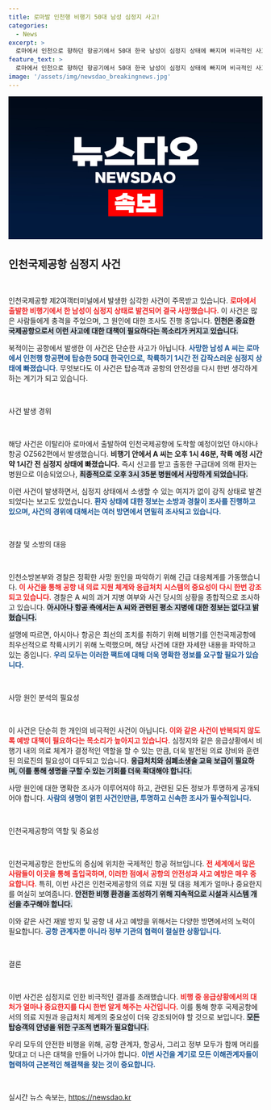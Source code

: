 ```yaml
---
title: 로마발 인천행 비행기 50대 남성 심정지 사고!
categories:
  - News
excerpt: >
  로마에서 인천으로 향하던 항공기에서 50대 한국 남성이 심정지 상태에 빠지며 비극적인 사고가 발생했습니다. 도착 45분 전, 그의 생명이 끊어졌고, 사망 원인은 조사 중입니다.
feature_text: >
  로마에서 인천으로 향하던 항공기에서 50대 한국 남성이 심정지 상태에 빠지며 비극적인 사고가 발생했습니다. 도착 45분 전, 그의 생명이 끊어졌고, 사망 원인은 조사 중입니다.
image: '/assets/img/newsdao_breakingnews.jpg'
---
```


<p><img src="/assets/img/newsdao_breakingnews.jpg" alt="bookingtag 속보" /></p>

<h2 data-ke-size="size26">인천국제공항 심정지 사건</h2>

<p data-ke-size="size16">&nbsp;</p>

<p>인천국제공항 제2여객터미널에서 발생한 심각한 사건이 주목받고 있습니다. <b><span style="color: #ee2323;">로마에서 출발한 비행기에서 한 남성이 심정지 상태로 발견되어 결국 사망했습니다.</span></b> 이 사건은 많은 사람들에게 충격을 주었으며, 그 원인에 대한 조사도 진행 중입니다. <b><span style="background-color: #21538527;">인천은 중요한 국제공항으로서 이런 사고에 대한 대책이 필요하다는 목소리가 커지고 있습니다.</span></b> </p>

<p>북적이는 공항에서 발생한 이 사건은 단순한 사고가 아닙니다. <b><span style="color: #1a5490;">사망한 남성 A 씨는 로마에서 인천행 항공편에 탑승한 50대 한국인으로, 착륙하기 1시간 전 갑작스러운 심정지 상태에 빠졌습니다.</span></b> 무엇보다도 이 사건은 탑승객과 공항의 안전성을 다시 한번 생각하게 하는 계기가 되고 있습니다. </p>

<p data-ke-size="size16">&nbsp;</p>

<p>사건 발생 경위</p>

<p data-ke-size="size16">&nbsp;</p>

<p>해당 사건은 이탈리아 로마에서 출발하여 인천국제공항에 도착할 예정이었던 아시아나 항공 OZ562편에서 발생했습니다. <b><span style="ee2323;">비행기 안에서 A 씨는 오후 1시 46분, 착륙 예정 시간 약 1시간 전 심정지 상태에 빠졌습니다.</span></b> 즉시 신고를 받고 출동한 구급대에 의해 환자는 병원으로 이송되었으나, <b><span style="background-color: #21538527;">최종적으로 오후 3시 35분 병원에서 사망하게 되었습니다.</span></b> </p>

<p>이런 사건이 발생하면서, 심정지 상태에서 소생할 수 있는 여지가 없이 강직 상태로 발견되었다는 보고도 있었습니다. <b><span style="color: #1a5490;">환자 상태에 대한 정보는 소방과 경찰이 조사를 진행하고 있으며, 사건의 경위에 대해서는 여러 방면에서 면밀히 조사되고 있습니다.</span></b> </p>

<p data-ke-size="size16">&nbsp;</p>

<p>경찰 및 소방의 대응</p>

<p data-ke-size="size16">&nbsp;</p>

<p>인천소방본부와 경찰은 정확한 사망 원인을 파악하기 위해 긴급 대응체계를 가동했습니다. <b><span style="color: #ee2323;">이 사건을 통해 공항 내 의료 지원 체계와 응급처치 시스템의 중요성이 다시 한번 강조되고 있습니다.</span></b> 경찰은 A 씨의 과거 지병 여부와 사건 당시의 상황을 종합적으로 조사하고 있습니다. <b><span style="background-color: #21538527;">아시아나 항공 측에서는 A 씨와 관련된 평소 지병에 대한 정보는 없다고 밝혔습니다.</span></b> </p>

<p>설명에 따르면, 아시아나 항공은 최선의 조치를 취하기 위해 비행기를 인천국제공항에 최우선적으로 착륙시키기 위해 노력했으며, 해당 사건에 대한 자세한 내용을 파악하고 있는 중입니다. <b><span style="color: #1a5490;">우리 모두는 이러한 팩트에 대해 더욱 명확한 정보를 요구할 필요가 있습니다.</span></b></p>

<p data-ke-size="size16">&nbsp;</p>

<p>사망 원인 분석의 필요성</p>

<p data-ke-size="size16">&nbsp;</p>

<p>이 사건은 단순히 한 개인의 비극적인 사건이 아닙니다. <b><span style="color: #ee2323;">이와 같은 사건이 반복되지 않도록 예방 대책이 필요하다는 목소리가 높아지고 있습니다.</span></b> 심정지와 같은 응급상황에서 비행기 내의 의료 체계가 결정적인 역할을 할 수 있는 만큼, 더욱 발전된 의료 장비와 훈련된 의료진의 필요성이 대두되고 있습니다. <b><span style="background-color: #21538527;">응급처치와 심폐소생술 교육 보급이 필요하며, 이를 통해 생명을 구할 수 있는 기회를 더욱 확대해야 합니다.</span></b></p>

<p>사망 원인에 대한 명확한 조사가 이루어져야 하고, 관련된 모든 정보가 투명하게 공개되어야 합니다. <b><span style="color: #1a5490;">사람의 생명이 얽힌 사건인만큼, 투명하고 신속한 조사가 필수적입니다.</span></b> </p>

<p data-ke-size="size16">&nbsp;</p>

<p>인천국제공항의 역할 및 중요성</p>

<p data-ke-size="size16">&nbsp;</p>

<p>인천국제공항은 한반도의 중심에 위치한 국제적인 항공 허브입니다. <b><span style="color: #ee2323;">전 세계에서 많은 사람들이 이곳을 통해 출입국하며, 이러한 점에서 공항의 안전성과 사고 예방은 매우 중요합니다.</span></b> 특히, 이번 사건은 인천국제공항의 의료 지원 및 대응 체계가 얼마나 중요한지를 여실히 보여줍니다. <b><span style="background-color: #21538527;">안전한 비행 환경을 조성하기 위해 지속적으로 시설과 시스템 개선을 추구해야 합니다.</span></b></p>

<p>이와 같은 사건 재발 방지 및 공항 내 사고 예방을 위해서는 다양한 방면에서의 노력이 필요합니다. <b><span style="color: #1a5490;">공항 관계자뿐 아니라 정부 기관의 협력이 절실한 상황입니다.</span></b></p>

<p data-ke-size="size16">&nbsp;</p>

<p>결론</p>

<p data-ke-size="size16">&nbsp;</p>

<p>이번 사건은 심정지로 인한 비극적인 결과를 초래했습니다. <b><span style="color: #ee2323;">비행 중 응급상황에서의 대처가 얼마나 중요한지를 다시 한번 알게 해주는 사건입니다.</span></b> 이를 통해 향후 국제공항에서의 의료 지원과 응급처치 체계의 중요성이 더욱 강조되어야 할 것으로 보입니다. <b><span style="background-color: #21538527;">모든 탑승객의 안녕을 위한 구조적 변화가 필요합니다.</span></b> </p>

<p>우리 모두의 안전한 비행을 위해, 공항 관계자, 항공사, 그리고 정부 모두가 함께 머리를 맞대고 더 나은 대책을 만들어 나가야 합니다. <b><span style="color: #1a5490;">이번 사건을 계기로 모든 이해관계자들이 협력하여 근본적인 해결책을 찾는 것이 중요합니다.</span></b> </p>

<p data-ke-size="size16">&nbsp;</p>
실시간 뉴스 속보는, <a href="https://newsdao.kr" rel="dofollow">https://newsdao.kr</a>


